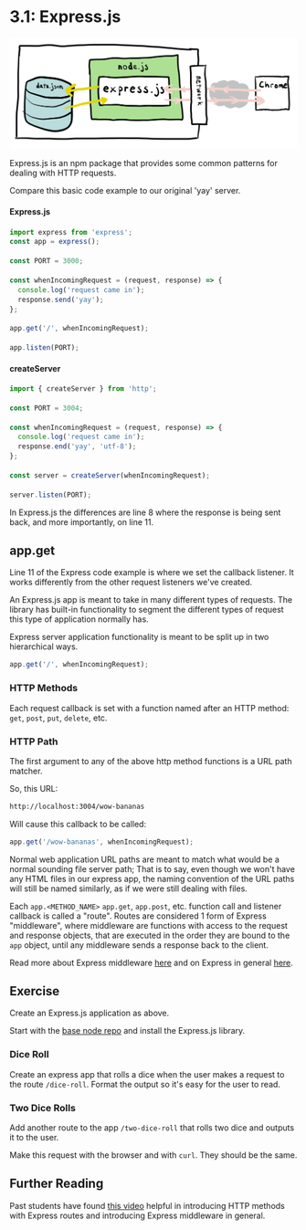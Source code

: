 # 3.1: Express.js

![](../../.gitbook/assets/express.jpg)

Express.js is an npm package that provides some common patterns for dealing with HTTP requests.

Compare this basic code example to our original 'yay' server.

#### Express.js

```javascript
import express from 'express';
const app = express();

const PORT = 3000;

const whenIncomingRequest = (request, response) => {
  console.log('request came in');
  response.send('yay');
};

app.get('/', whenIncomingRequest);

app.listen(PORT);
```

#### createServer

```javascript
import { createServer } from 'http';

const PORT = 3004;

const whenIncomingRequest = (request, response) => {
  console.log('request came in');
  response.end('yay', 'utf-8');
};

const server = createServer(whenIncomingRequest);

server.listen(PORT);
```

In Express.js the differences are line 8 where the response is being sent back, and more importantly, on line 11.

## app.get

Line 11 of the Express code example is where we set the callback listener. It works differently from the other request listeners we've created.

An Express.js app is meant to take in many different types of requests. The library has built-in functionality to segment the different types of request this type of application normally has.

Express server application functionality is meant to be split up in two hierarchical ways.

```javascript
app.get('/', whenIncomingRequest);
```

### HTTP Methods

Each request callback is set with a function named after an HTTP method: `get`, `post`, `put`, `delete`, etc.

### HTTP Path

The first argument to any of the above http method functions is a URL path matcher.

So, this URL:

```bash
http://localhost:3004/wow-bananas
```

Will cause this callback to be called:

```javascript
app.get('/wow-bananas', whenIncomingRequest);
```

Normal web application URL paths are meant to match what would be a normal sounding file server path; That is to say, even though we won't have any HTML files in our express app, the naming convention of the URL paths will still be named similarly, as if we were still dealing with files.

Each `app.<METHOD_NAME>` `app.get`, `app.post`, etc. function call and listener callback is called a "route". Routes are considered 1 form of Express "middleware", where middleware are functions with access to the request and response objects, that are executed in the order they are bound to the `app` object, until any middleware sends a response back to the client.

Read more about Express middleware [here](https://expressjs.com/en/guide/using-middleware.html) and on Express in general [here](https://expressjs.com/en/4x/api.html#express).

## Exercise

Create an Express.js application as above.

Start with the [base node repo](https://github.com/rocketacademy/base-node-bootcamp) and install the Express.js library.

### Dice Roll

Create an express app that rolls a dice when the user makes a request to the route `/dice-roll`. Format the output so it's easy for the user to read.

### Two Dice Rolls

Add another route to the app `/two-dice-roll` that rolls two dice and outputs it to the user.

Make this request with the browser and with `curl`. They should be the same.

## Further Reading

Past students have found [this video](https://www.youtube.com/watch?v=JlgKybraoy4) helpful in introducing HTTP methods with Express routes and introducing Express middleware in general.
